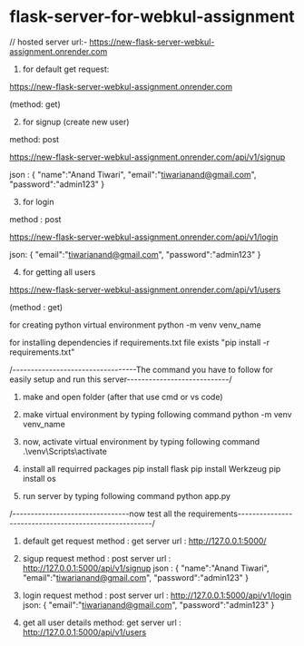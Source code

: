 # flask-server-for-webkul-assignment

// hosted server url:-
https://new-flask-server-webkul-assignment.onrender.com

1. for default get request:
   
https://new-flask-server-webkul-assignment.onrender.com

(method: get)



2. for signup (create new user)
   
method: post

https://new-flask-server-webkul-assignment.onrender.com/api/v1/signup

json : 
{
    "name":"Anand Tiwari",
    "email":"tiwarianand@gmail.com",
    "password":"admin123"
}



3. for login
   
method : post 

https://new-flask-server-webkul-assignment.onrender.com/api/v1/login

json:
{
    "email":"tiwarianand@gmail.com",
    "password":"admin123"
}



4. for getting all users
   
https://new-flask-server-webkul-assignment.onrender.com/api/v1/users

(method : get)











for creating python virtual environment
    python -m venv venv_name

for installing dependencies if requirements.txt file exists 
   "pip install -r requirements.txt"


/----------------------------------The command you have to follow for easily setup and run this server----------------------------/
1. make and open folder (after that use cmd or vs code)

2. make virtual environment by typing following command
python -m venv venv_name

3. now, activate virtual environment by typing following command
.\venv\Scripts\activate

4. install all requirred packages
pip install flask
pip install Werkzeug
pip install os

5. run server by typing following command
python app.py



/--------------------------------now test all the requirements------------------------------------------------------/
1. default get request 
method : get
server url : http://127.0.0.1:5000/


2. sigup request
method : post
server url : http://127.0.0.1:5000/api/v1/signup
json : 
{
    "name":"Anand Tiwari",
    "email":"tiwarianand@gmail.com",
    "password":"admin123"
}


3. login request
method : post 
server url :  http://127.0.0.1:5000/api/v1/login
json:
{
    "email":"tiwarianand@gmail.com",
    "password":"admin123"
}


4. get all user details
method: get
server url :  http://127.0.0.1:5000/api/v1/users



